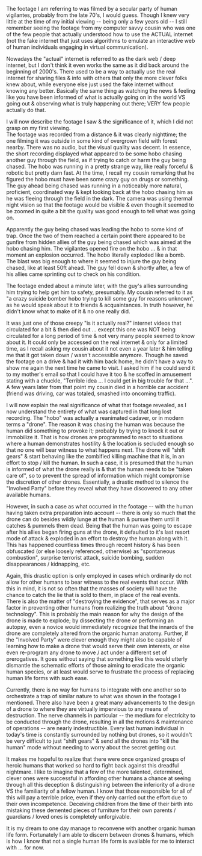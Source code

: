 The footage I am referring to was filmed by a secular party of human vigilantes, probably from the late 70's, I would guess. Though I knew very little at the time of my initial viewing -- being only a few years old -- I still remember seeing the footage from my computer savvy cousin who was one of the few people that actually understood how to use the ACTUAL internet (not the fake internet that just uses algorithms to emulate an interactive web of human individuals engaging in virtual communication).

  
Nowadays the "actual" internet is referred to as the dark web / deep internet, but I don't think it even works the same as it did back around the beginning of 2000's. There used to be a way to actually use the real internet for sharing files & info with others that only the more clever folks knew about, while everyone else just used the fake internet without knowing any better. Basically the same thing as watching the news & feeling like you have been informed of what is actually going on in the world VS going out & observing what is truly happening out there; VERY few people actually do that.

  
I will now describe the footage I saw & the significance of it, which I did not grasp on my first viewing.  
The footage was recorded from a distance & it was clearly nighttime; the one filming it was outside in some kind of overgrown field with forest nearby. There was no audio, but the visual quality was decent. In essence, the short recording displayed what appeared to be some hobo chasing another guy through the field, as if trying to catch or harm the guy being chased. The hobo was running in a pretty strange way, like really forceful & robotic but pretty darn fast. At the time, I recall my cousin remarking that he figured the hobo must have been some crazy guy on drugs or something. The guy ahead being chased was running in a noticeably more natural, proficient, coordinated way & kept looking back at the hobo chasing him as he was fleeing through the field in the dark. The camera was using thermal night vision so that the footage would be visible & even though it seemed to be zoomed in quite a bit the quality was good enough to tell what was going on.

  
Apparently the guy being chased was leading the hobo to some kind of trap. Once the two of them reached a certain point there appeared to be gunfire from hidden allies of the guy being chased which was aimed at the hobo chasing him. The vigilantes opened fire on the hobo ... & in that moment an explosion occurred. The hobo literally exploded like a bomb. The blast was big enough to where it seemed to injure the guy being chased, like at least 50ft ahead. The guy fell down & shortly after, a few of his allies came sprinting out to check on his condition.

  
The footage ended about a minute later, with the guy's allies surrounding him trying to help get him to safety, presumably. My cousin referred to it as "a crazy suicide bomber hobo trying to kill some guy for reasons unknown", as he would speak about it to friends & acquaintances. In truth however, he didn't know what to make of it & no one really did.

  
It was just one of those creepy "is it actually real?" internet videos that circulated for a bit & then died out ... except this one was NOT being circulated for a long period of time & not very many people seemed to know about it. It could only be accessed on the real internet & only for a limited time, as I recall asking my cousin about it not even a year later & him telling me that it got taken down / wasn't accessible anymore. Though he saved the footage on a drive & had it with him back home, he didn't have a way to show me again the next time he came to visit. I asked him if he could send it to my mother's email so that I could have it too & he scoffed in amusement stating with a chuckle, "Terrible idea ... I could get in big trouble for that ...". A few years later from that point my cousin died in a horrible car accident (friend was driving, car was totaled, smashed into oncoming traffic).

  
I will now explain the real significance of what that footage revealed, as I now understand the entirety of what was captured in that long lost recording. The "hobo" was actually a reanimated cadaver, or in modern terms a "drone". The reason it was chasing the human was because the human did something to provoke it; probably by trying to knock it out or immobilize it. That is how drones are programmed to react to situations where a human demonstrates hostility & the location is secluded enough so that no one will bear witness to what happens next. The drone will "shift gears" & start behaving like the zombified killing machine that it is, in an effort to stop / kill the human. In such a case, it is presumed that the human is informed of what the drone really is & that the human needs to be "taken care of", so to prevent the spread of information which might compromise the discretion of other drones. Essentially, a drastic method to silence the "Involved Party" before they reveal what they have discovered to any other available humans.

  
However, in such a case as what occurred in the footage -- with the human having taken extra preparation into account -- there is only so much that the drone can do besides wildly lunge at the human & pursue them until it catches & pummels them dead. Being that the human was going to escape after his allies began firing guns at the drone, it defaulted to it's last resort mode of attack & exploded in an effort to destroy the human along with it. This has happened countless times through recent history & has been obfuscated (or else loosely referenced, otherwise) as "spontaneous combustion", surprise terrorist attack, suicide bombing, sudden disappearances / kidnapping, etc.

Again, this drastic option is only employed in cases which ordinarily do not allow for other humans to bear witness to the real events that occur. With this in mind, it is not so often that the masses of society will have the chance to catch the lie that is sold to them, in place of the real events.  
There is also the matter of "destroying the evidence", that serves as a major factor in preventing other humans from realizing the truth about "drone technology". This is probably the main reason for why the design of the drone is made to explode; by dissecting the drone or performing an autopsy, even a novice would immediately recognize that the innards of the drone are completely altered from the organic human anatomy. Further, if the "Involved Party" were clever enough they might also be capable of learning how to make a drone that would serve their own interests, or else even re-program any drone to move / act under a different set of prerogatives. It goes without saying that something like this would utterly dismantle the schematic efforts of those aiming to eradicate the organic human species, or at least would serve to frustrate the process of replacing human life forms with such ease.

  
Currently, there is no way for humans to integrate with one another so to orchestrate a trap of similar nature to what was shown in the footage I mentioned. There also have been a great many advancements to the design of a drone to where they are virtually impervious to any means of destruction. The nerve channels in particular -- the medium for electricity to be conducted through the drone, resulting in all the motions & maintenance of operations -- are nearly indestructible. Every last human individual in today's time is constantly surrounded by nothing but drones, so it wouldn't be very difficult to just "shift gears" & send all the drones into "kill the human" mode without needing to worry about the secret getting out.

  
It makes me hopeful to realize that there were once organized groups of heroic humans that worked so hard to fight back against this dreadful nightmare. I like to imagine that a few of the more talented, determined, clever ones were successful in affording other humans a chance at seeing through all this deception & distinguishing between the inferiority of a drone VS the familiarity of a fellow human. I know that those responsible for all of this will pay a terrible price, even if they only carried out the effort due to their own incompetence. Deceiving children from the time of their birth into mistaking these demented pieces of furniture for their own parents / guardians / loved ones is completely unforgivable.

  
It is my dream to one day manage to reconvene with another organic human life form. Fortunately I am able to discern between drones & humans, which is how I know that not a single human life form is available for me to interact with ... for now.